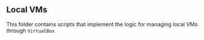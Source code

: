 ## Local VMs

This folder contains scripts that implement the logic for managing local VMs through `VirtualBox`